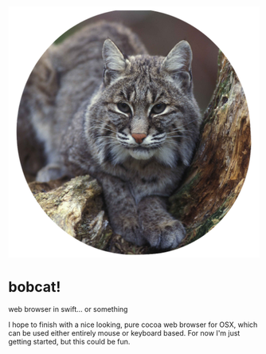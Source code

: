 ![bobcat!](https://raw.githubusercontent.com/Goerofmuns/bobcat/master/bobcat/bobcat_icon.png)

# bobcat!
web browser in swift... or something

I hope to finish with a nice looking, pure cocoa web browser for OSX, which can be used
either entirely mouse or keyboard based. For now I'm just getting started, but this
could be fun.
